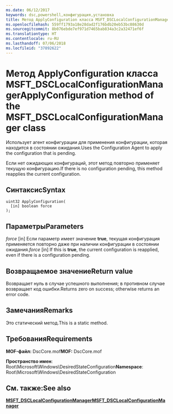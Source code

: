 ```yaml
---
ms.date: 06/12/2017
keywords: dsc,powershell,конфигурация,установка
title: Метод ApplyConfiguration класса MSFT_DSCLocalConfigurationManager
ms.openlocfilehash: 559ff1793a18e28dad2f176bdb20eb53bc08630d
ms.sourcegitcommit: 8b076ebde7ef971d7465bab834a3c2a32471ef6f
ms.translationtype: HT
ms.contentlocale: ru-RU
ms.lasthandoff: 07/06/2018
ms.locfileid: "37892622"
---
```

# <a name="applyconfiguration-method-of-the-msftdsclocalconfigurationmanager-class"></a><span data-ttu-id="c0dc0-103">Метод ApplyConfiguration класса MSFT_DSCLocalConfigurationManager</span><span class="sxs-lookup"><span data-stu-id="c0dc0-103">ApplyConfiguration method of the MSFT_DSCLocalConfigurationManager class</span></span>

<span data-ttu-id="c0dc0-104">Использует агент конфигурации для применения конфигурации, которая находится в состоянии ожидания.</span><span class="sxs-lookup"><span data-stu-id="c0dc0-104">Uses the Configuration Agent to apply the configuration that is pending.</span></span>

<span data-ttu-id="c0dc0-105">Если нет ожидающих конфигураций, этот метод повторно применяет текущую конфигурацию.</span><span class="sxs-lookup"><span data-stu-id="c0dc0-105">If there is no configuration pending, this method reapplies the current configuration.</span></span>

## <a name="syntax"></a><span data-ttu-id="c0dc0-106">Синтаксис</span><span class="sxs-lookup"><span data-stu-id="c0dc0-106">Syntax</span></span>

```mof
uint32 ApplyConfiguration(
  [in] boolean force
);
```

## <a name="parameters"></a><span data-ttu-id="c0dc0-107">Параметры</span><span class="sxs-lookup"><span data-stu-id="c0dc0-107">Parameters</span></span>

<span data-ttu-id="c0dc0-108">*force* \[in\] Если параметр имеет значение **true**, текущая конфигурация применяется повторно даже при наличии конфигурации в состоянии ожидания.</span><span class="sxs-lookup"><span data-stu-id="c0dc0-108">*force* \[in\] If this is **true**, the current configuration is reapplied, even if there is a configuration pending.</span></span>

## <a name="return-value"></a><span data-ttu-id="c0dc0-109">Возвращаемое значение</span><span class="sxs-lookup"><span data-stu-id="c0dc0-109">Return value</span></span>

<span data-ttu-id="c0dc0-110">Возвращает нуль в случае успешного выполнения; в противном случае возвращает код ошибки.</span><span class="sxs-lookup"><span data-stu-id="c0dc0-110">Returns zero on success; otherwise returns an error code.</span></span>

## <a name="remarks"></a><span data-ttu-id="c0dc0-111">Замечания</span><span class="sxs-lookup"><span data-stu-id="c0dc0-111">Remarks</span></span>

<span data-ttu-id="c0dc0-112">Это статический метод.</span><span class="sxs-lookup"><span data-stu-id="c0dc0-112">This is a static method.</span></span>

## <a name="requirements"></a><span data-ttu-id="c0dc0-113">Требования</span><span class="sxs-lookup"><span data-stu-id="c0dc0-113">Requirements</span></span>

<span data-ttu-id="c0dc0-114">**MOF-файл:** DscCore.mof</span><span class="sxs-lookup"><span data-stu-id="c0dc0-114">**MOF:** DscCore.mof</span></span>

<span data-ttu-id="c0dc0-115">**Пространство имен**: Root\Microsoft\Windows\DesiredStateConfiguration</span><span class="sxs-lookup"><span data-stu-id="c0dc0-115">**Namespace**: Root\Microsoft\Windows\DesiredStateConfiguration</span></span>

## <a name="see-also"></a><span data-ttu-id="c0dc0-116">См. также:</span><span class="sxs-lookup"><span data-stu-id="c0dc0-116">See also</span></span>

[<span data-ttu-id="c0dc0-117">**MSFT_DSCLocalConfigurationManager**</span><span class="sxs-lookup"><span data-stu-id="c0dc0-117">**MSFT_DSCLocalConfigurationManager**</span></span>](msft-dsclocalconfigurationmanager.md)